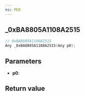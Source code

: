 ```yaml
---
ns: PED
---
```

## _0xBA8805A1108A2515

```c
// 0xBA8805A1108A2515
Any _0xBA8805A1108A2515(Any p0);
```


## Parameters
* **p0**: 

## Return value
